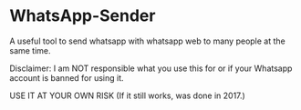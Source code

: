 # WhatsApp-Sender
A useful tool to send whatsapp with whatsapp web to many people at the same time.


Disclaimer: I am NOT responsible what you use this for or if your Whatsapp account is banned for using it.

USE IT AT YOUR OWN RISK (If it still works, was done in 2017.)
